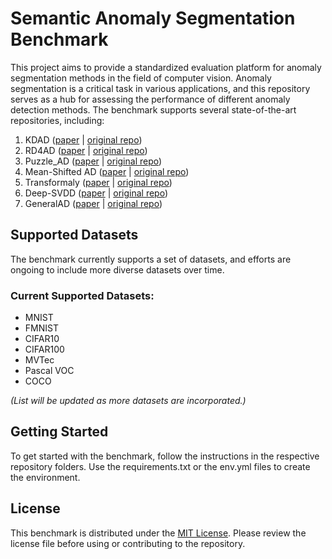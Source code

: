 # Semantic Anomaly Segmentation Benchmark

This project aims to provide a standardized evaluation platform for anomaly segmentation methods in the field of computer vision. Anomaly segmentation is a critical task in various applications, and this repository serves as a hub for assessing the performance of different anomaly detection methods. The benchmark supports several state-of-the-art repositories, including:

1. KDAD ([paper](https://arxiv.org/abs/2011.11108) | [original repo](https://github.com/rohban-lab/Knowledge_Distillation_AD))
2. RD4AD ([paper](https://arxiv.org/abs/2201.10703) | [original repo](https://github.com/hq-deng/RD4AD))
3. Puzzle_AD ([paper](https://arxiv.org/pdf/2008.12959.pdf) | [original repo](https://github.com/Niousha12/Puzzle_Anomaly_Detection))
4. Mean-Shifted AD ([paper](https://arxiv.org/pdf/2106.03844.pdf) | [original repo](https://github.com/talreiss/Mean-Shifted-Anomaly-Detection))
5. Transformaly ([paper](https://openaccess.thecvf.com/content/CVPR2022W/L3D-IVU/papers/Cohen_Transformaly_-_Two_Feature_Spaces_Are_Better_Than_One_CVPRW_2022_paper.pdf) | [original repo](https://github.com/MatanCohen1/Transformaly))
6. Deep-SVDD ([paper](http://proceedings.mlr.press/v80/ruff18a.html) | [original repo](https://github.com/lukasruff/Deep-SVDD-PyTorch))
7. GeneralAD ([paper](https://arxiv.org/abs/2407.12427) | [original repo](https://github.com/LucStrater/GeneralAD))

## Supported Datasets
The benchmark currently supports a set of datasets, and efforts are ongoing to include more diverse datasets over time. 

### Current Supported Datasets:
- MNIST
- FMNIST
- CIFAR10
- CIFAR100
- MVTec
- Pascal VOC
- COCO

*(List will be updated as more datasets are incorporated.)*

## Getting Started
To get started with the benchmark, follow the instructions in the respective repository folders. Use the requirements.txt or the env.yml files to create the environment.

## License
This benchmark is distributed under the [MIT License](LICENSE). Please review the license file before using or contributing to the repository.
